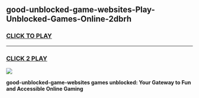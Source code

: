 
## good-unblocked-game-websites-Play-Unblocked-Games-Online-2dbrh
<h3>
<a href="https://premium76.site?title=good-unblocked-game-websites&ref=24A">CLICK TO PLAY</a></h3>
<hr>

<h3>
<a href="https://premium76.site?title=good-unblocked-game-websites&ref=24A">CLICK 2 PLAY</a>
  
</h3>

<a href="https://premium76.site?title=good-unblocked-game-websites&ref=24A"><img src="https://clearcache.store/games.png"></a>


**good-unblocked-game-websites games unblocked: Your Gateway to Fun and Accessible Online Gaming**
